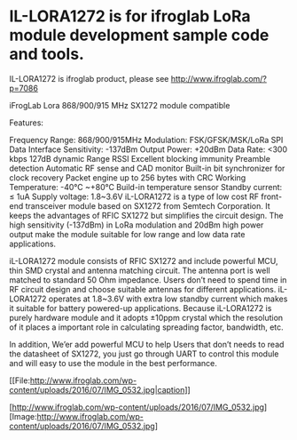 #  IL-LORA1272 is for ifroglab  LoRa module development sample code and tools.
IL-LORA1272 is ifroglab product, please see http://www.ifroglab.com/?p=7086

iFrogLab  Lora 868/900/915 MHz SX1272 module compatible

Features:

Frequency Range: 868/900/915MHz
Modulation: FSK/GFSK/MSK/LoRa
SPI Data Interface Sensitivity: -137dBm
Output Power: +20dBm Data Rate: <300 kbps 127dB dynamic Range RSSI Excellent blocking immunity Preamble detection Automatic RF sense and CAD monitor Built-in bit synchronizer for clock recovery Packet engine up to 256 bytes with CRC
Working Temperature: -40°C ~+80°C Build-in temperature sensor
Standby current: ≤ 1uA
Supply voltage: 1.8~3.6V
iL-LORA1272 is a type of low cost RF front-end transceiver module based on SX1272 from Semtech Corporation. It keeps the advantages of RFIC SX1272 but simplifies the circuit design. The high sensitivity (-137dBm) in LoRa modulation and 20dBm high power output make the module suitable for low range and low data rate applications.

iL-LORA1272 module consists of RFIC SX1272 and include powerful MCU, thin SMD crystal and antenna matching circuit. The antenna port is well matched to standard 50 Ohm impedance. Users don’t need to spend time in RF circuit design and choose suitable antennas for different applications. iL-LORA1272 operates at 1.8~3.6V with extra low standby current which makes it suitable for battery powered-up applications. Because iL-LORA1272 is purely hardware module and it adopts ±10ppm crystal which the resolution of it places a important role in calculating spreading factor, bandwidth, etc.

In addition, We’er add powerful MCU to help Users that don’t needs to read the datasheet of SX1272, you just go through UART to control this module and will easy to use the module in the best performance.

 [[File:http://www.ifroglab.com/wp-content/uploads/2016/07/IMG_0532.jpg|caption]]

 [http://www.ifroglab.com/wp-content/uploads/2016/07/IMG_0532.jpg]
 [Image:http://www.ifroglab.com/wp-content/uploads/2016/07/IMG_0532.jpg]
